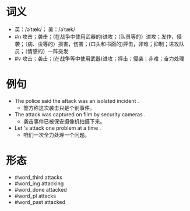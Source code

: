 # 词义
- 英：/əˈtæk/； 美：/əˈtæk/
- #n 攻击；袭击；(在战争中使用武器的)进攻；（队员等的）进攻；发作，侵袭；（病、虫等的）损害，伤害；(口头和书面的)抨击，非难；抑制；进攻队员；（情感的）一阵突发
- #v 攻击；袭击；(在战争等中使用武器)进攻；抨击；侵袭；非难；奋力处理
# 例句
- The police said the attack was an isolated incident .
	- 警方称这次袭击只是个别事件。
- The attack was captured on film by security cameras .
	- 袭击事件已被保安摄像机拍摄下来。
- Let 's attack one problem at a time .
	- 咱们一次全力处理一个问题。
# 形态
- #word_third attacks
- #word_ing attacking
- #word_done attacked
- #word_pl attacks
- #word_past attacked
